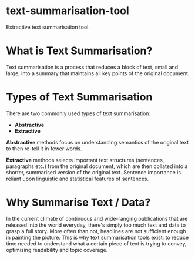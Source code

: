 # text-summarisation-tool
Extractive text summarisation tool.

# What is Text Summarisation?
Text summarisation is a process that reduces a block of text, small and large, into a summary that maintains all key points of the original document.

# Types of Text Summarisation

There are two commonly used types of text summarisation:

- **Abstractive**
- **Extractive**

**Abstractive** methods focus on understanding semantics of the original text to then re-tell it in fewer words.

**Extractive** methods selects important text structures (sentences, paragraphs etc.) from the original document, which are then collated into a shorter, summarised version of the original text. Sentence importance is reliant upon linguistic and statistical features of sentences. 

# Why Summarise Text / Data?

In the current climate of continuous and wide-ranging publications that are released into the world everyday, there's simply too much text and data to grasp a full story. More often than not, headlines are not sufficient enough in painting the picture. This is why text summarisation tools exist: to reduce time needed to understand what a certain piece of text is trying to convey, optimising readability and topic coverage.
